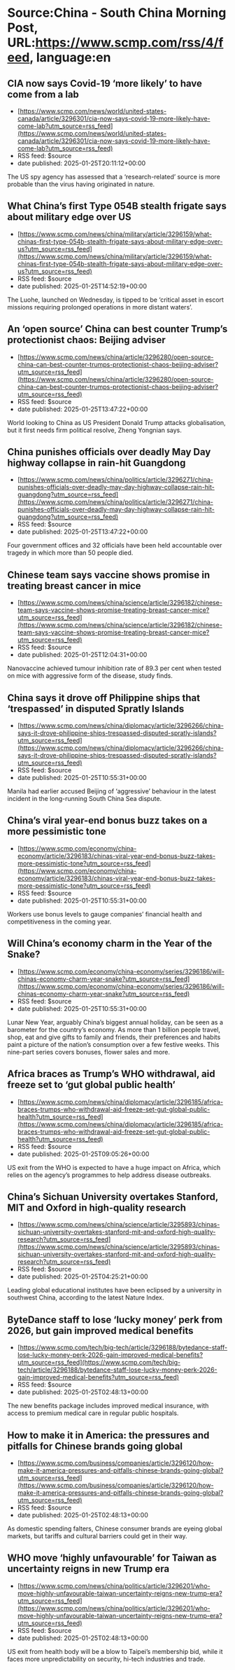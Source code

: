# Source:China - South China Morning Post, URL:https://www.scmp.com/rss/4/feed, language:en

## CIA now says Covid-19 ‘more likely’ to have come from a lab
 - [https://www.scmp.com/news/world/united-states-canada/article/3296301/cia-now-says-covid-19-more-likely-have-come-lab?utm_source=rss_feed](https://www.scmp.com/news/world/united-states-canada/article/3296301/cia-now-says-covid-19-more-likely-have-come-lab?utm_source=rss_feed)
 - RSS feed: $source
 - date published: 2025-01-25T20:11:12+00:00

The US spy agency has assessed that a ‘research-related’ source is more probable than the virus having originated in nature.

## What China’s first Type 054B stealth frigate says about military edge over US
 - [https://www.scmp.com/news/china/military/article/3296159/what-chinas-first-type-054b-stealth-frigate-says-about-military-edge-over-us?utm_source=rss_feed](https://www.scmp.com/news/china/military/article/3296159/what-chinas-first-type-054b-stealth-frigate-says-about-military-edge-over-us?utm_source=rss_feed)
 - RSS feed: $source
 - date published: 2025-01-25T14:52:19+00:00

The Luohe, launched on Wednesday, is tipped to be ‘critical asset in escort missions requiring prolonged operations in more distant waters’.

## An ‘open source’ China can best counter Trump’s protectionist chaos: Beijing adviser
 - [https://www.scmp.com/news/china/article/3296280/open-source-china-can-best-counter-trumps-protectionist-chaos-beijing-adviser?utm_source=rss_feed](https://www.scmp.com/news/china/article/3296280/open-source-china-can-best-counter-trumps-protectionist-chaos-beijing-adviser?utm_source=rss_feed)
 - RSS feed: $source
 - date published: 2025-01-25T13:47:22+00:00

World looking to China as US President Donald Trump attacks globalisation, but it first needs firm political resolve, Zheng Yongnian says.

## China punishes officials over deadly May Day highway collapse in rain-hit Guangdong
 - [https://www.scmp.com/news/china/politics/article/3296271/china-punishes-officials-over-deadly-may-day-highway-collapse-rain-hit-guangdong?utm_source=rss_feed](https://www.scmp.com/news/china/politics/article/3296271/china-punishes-officials-over-deadly-may-day-highway-collapse-rain-hit-guangdong?utm_source=rss_feed)
 - RSS feed: $source
 - date published: 2025-01-25T13:47:22+00:00

Four government offices and 32 officials have been held accountable over tragedy in which more than 50 people died.

## Chinese team says vaccine shows promise in treating breast cancer in mice
 - [https://www.scmp.com/news/china/science/article/3296182/chinese-team-says-vaccine-shows-promise-treating-breast-cancer-mice?utm_source=rss_feed](https://www.scmp.com/news/china/science/article/3296182/chinese-team-says-vaccine-shows-promise-treating-breast-cancer-mice?utm_source=rss_feed)
 - RSS feed: $source
 - date published: 2025-01-25T12:04:31+00:00

Nanovaccine achieved tumour inhibition rate of 89.3 per cent when tested on mice with aggressive form of the disease, study finds.

## China says it drove off Philippine ships that ‘trespassed’ in disputed Spratly Islands
 - [https://www.scmp.com/news/china/diplomacy/article/3296266/china-says-it-drove-philippine-ships-trespassed-disputed-spratly-islands?utm_source=rss_feed](https://www.scmp.com/news/china/diplomacy/article/3296266/china-says-it-drove-philippine-ships-trespassed-disputed-spratly-islands?utm_source=rss_feed)
 - RSS feed: $source
 - date published: 2025-01-25T10:55:31+00:00

Manila had earlier accused Beijing of ‘aggressive’ behaviour in the latest incident in the long-running South China Sea dispute.

## China’s viral year-end bonus buzz takes on a more pessimistic tone
 - [https://www.scmp.com/economy/china-economy/article/3296183/chinas-viral-year-end-bonus-buzz-takes-more-pessimistic-tone?utm_source=rss_feed](https://www.scmp.com/economy/china-economy/article/3296183/chinas-viral-year-end-bonus-buzz-takes-more-pessimistic-tone?utm_source=rss_feed)
 - RSS feed: $source
 - date published: 2025-01-25T10:55:31+00:00

Workers use bonus levels to gauge companies’ financial health and competitiveness in the coming year.

## Will China’s economy charm in the Year of the Snake?
 - [https://www.scmp.com/economy/china-economy/series/3296186/will-chinas-economy-charm-year-snake?utm_source=rss_feed](https://www.scmp.com/economy/china-economy/series/3296186/will-chinas-economy-charm-year-snake?utm_source=rss_feed)
 - RSS feed: $source
 - date published: 2025-01-25T10:55:31+00:00

Lunar New Year, arguably China’s biggest annual holiday, can be seen as a barometer for the country’s economy. As more than 1 billion people travel, shop, eat and give gifts to family and friends, their preferences and habits paint a picture of the nation’s consumption over a few festive weeks. This nine-part series covers bonuses, flower sales and more.

## Africa braces as Trump’s WHO withdrawal, aid freeze set to ‘gut global public health’
 - [https://www.scmp.com/news/china/diplomacy/article/3296185/africa-braces-trumps-who-withdrawal-aid-freeze-set-gut-global-public-health?utm_source=rss_feed](https://www.scmp.com/news/china/diplomacy/article/3296185/africa-braces-trumps-who-withdrawal-aid-freeze-set-gut-global-public-health?utm_source=rss_feed)
 - RSS feed: $source
 - date published: 2025-01-25T09:05:26+00:00

US exit from the WHO is expected to have a huge impact on Africa, which relies on the agency’s programmes to help address disease outbreaks.

## China’s Sichuan University overtakes Stanford, MIT and Oxford in high-quality research
 - [https://www.scmp.com/news/china/science/article/3295893/chinas-sichuan-university-overtakes-stanford-mit-and-oxford-high-quality-research?utm_source=rss_feed](https://www.scmp.com/news/china/science/article/3295893/chinas-sichuan-university-overtakes-stanford-mit-and-oxford-high-quality-research?utm_source=rss_feed)
 - RSS feed: $source
 - date published: 2025-01-25T04:25:21+00:00

Leading global educational institutes have been eclipsed by a university in southwest China, according to the latest Nature Index.

## ByteDance staff to lose ‘lucky money’ perk from 2026, but gain improved medical benefits
 - [https://www.scmp.com/tech/big-tech/article/3296188/bytedance-staff-lose-lucky-money-perk-2026-gain-improved-medical-benefits?utm_source=rss_feed](https://www.scmp.com/tech/big-tech/article/3296188/bytedance-staff-lose-lucky-money-perk-2026-gain-improved-medical-benefits?utm_source=rss_feed)
 - RSS feed: $source
 - date published: 2025-01-25T02:48:13+00:00

The new benefits package includes improved medical insurance, with access to premium medical care in regular public hospitals.

## How to make it in America: the pressures and pitfalls for Chinese brands going global
 - [https://www.scmp.com/business/companies/article/3296120/how-make-it-america-pressures-and-pitfalls-chinese-brands-going-global?utm_source=rss_feed](https://www.scmp.com/business/companies/article/3296120/how-make-it-america-pressures-and-pitfalls-chinese-brands-going-global?utm_source=rss_feed)
 - RSS feed: $source
 - date published: 2025-01-25T02:48:13+00:00

As domestic spending falters, Chinese consumer brands are eyeing global markets, but tariffs and cultural barriers could get in their way.

## WHO move ‘highly unfavourable’ for Taiwan as uncertainty reigns in new Trump era
 - [https://www.scmp.com/news/china/politics/article/3296201/who-move-highly-unfavourable-taiwan-uncertainty-reigns-new-trump-era?utm_source=rss_feed](https://www.scmp.com/news/china/politics/article/3296201/who-move-highly-unfavourable-taiwan-uncertainty-reigns-new-trump-era?utm_source=rss_feed)
 - RSS feed: $source
 - date published: 2025-01-25T02:48:13+00:00

US exit from health body will be a blow to Taipei’s membership bid, while it faces more unpredictability on security, hi-tech industries and trade.

